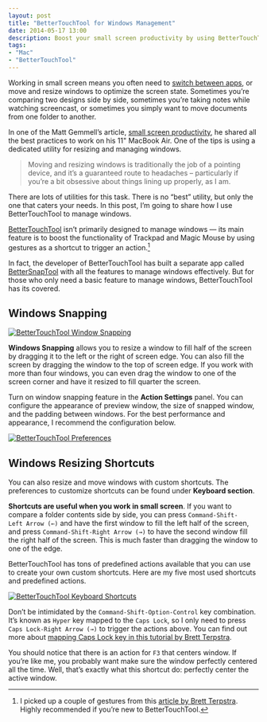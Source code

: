 ```yaml
---
layout: post
title: "BetterTouchTool for Windows Management"
date: 2014-05-17 13:00
description: Boost your small screen productivity by using BetterTouchTool to manage, resize, and move your windows.
tags:
- "Mac"
- "BetterTouchTool"
---
```


Working in small screen means you often need to [switch between apps](http://sayzlim.net/contexts-manage-mac-windows "Manage Mac Application Windows with Contexts - Sayz Lim"), or move and resize windows to optimize the screen state. Sometimes you’re comparing two designs side by side, sometimes you’re taking notes while watching screencast, or sometimes you simply want to move documents from one folder to another.

<!-- more -->

In one of the Matt Gemmell’s article, [small screen productivity](http://mattgemmell.com/small-screen-productivity "Small screen productivity - Matt Gemmell"), he shared all the best practices to work on his 11" MacBook Air. One of the tips is using a dedicated utility for resizing and managing windows.

> Moving and resizing windows is traditionally the job of a pointing device, and it’s a guaranteed route to headaches – particularly if you’re a bit obsessive about things lining up properly, as I am.

There are lots of utilities for this task. There is no “best” utility, but only the one that caters your needs. In this post, I’m going to share how I use BetterTouchTool to manage windows.

[BetterTouchTool](http://www.boastr.net/ "BetterTouchTool") isn’t primarily designed to manage windows — its main feature is to boost the functionality of Trackpad and Magic Mouse by using gestures as a shortcut to trigger an action.[^1]

In fact, the developer of BetterTouchTool has built a separate app called [BetterSnapTool](https://itunes.apple.com/us/app/bettersnaptool/id417375580?mt=12&uo=4&at=11ld6n&ct=bettersnaptool "BetterSnapTool") with all the features to manage windows effectively. But for those who only need a basic feature to manage windows, BetterTouchTool has its covered.

## Windows Snapping

[ ![BetterTouchTool Window Snapping][img] ](http://images.sayzlim.net/2014/05/bettertouchtool_snap.gif "BetterTouchTool Window Snapping")

[img]: http://images.sayzlim.net/2014/05/bettertouchtool_snap.gif "BetterTouchTool Window Snapping"

**Windows Snapping** allows you to resize a window to fill half of the screen by dragging it to the left or the right of screen edge. You can also fill the screen by dragging the window to the top of screen edge. If you work with more than four windows, you can even drag the window to one of the screen corner and have it resized to fill quarter the screen.

Turn on window snapping feature in the **Action Settings** panel. You can configure the appearance of preview window, the size of snapped window, and the padding between windows. For the best performance and appearance, I recommend the configuration below.

[ ![BetterTouchTool Preferences][img3] ](http://images.sayzlim.net/2014/05/bettertouchtool_window_preferences.jpg "BetterTouchTool Preferences")

[img3]: http://images.sayzlim.net/2014/05/bettertouchtool_window_preferences.jpg "BetterTouchTool Preferences"

## Windows Resizing Shortcuts

You can also resize and move windows with custom shortcuts. The preferences to customize shortcuts can be found under **Keyboard section**.


**Shortcuts are useful when you work in small screen**. If you want to compare a folder contents side by side, you can press `Command-Shift-Left Arrow (←)` and have the first window to fill the left half of the screen, and press `Command-Shift-Right Arrow (→)` to have the second window fill the right half of the screen. This is much faster than dragging the window to one of the edge.

BetterTouchTool has tons of predefined actions available that you can use to create your own custom shortcuts. Here are my five most used shortcuts and predefined actions.

[ ![BetterTouchTool Keyboard Shortcuts][img4] ](http://images.sayzlim.net/2014/05/bettertouchtool_keyboard_shortcuts.jpg "BetterTouchTool Keyboard Shortcuts")

[img4]: http://images.sayzlim.net/2014/05/bettertouchtool_keyboard_shortcuts.jpg "BetterTouchTool Keyboard Shortcuts"

Don’t be intimidated by the `Command-Shift-Option-Control` key combination. It’s known as `Hyper` key mapped to the `Caps Lock`, so I only need to press `Caps Lock-Right Arrow (→)` to trigger the actions above. You can find out more about [mapping Caps Lock key in this tutorial by Brett Terpstra](http://brettterpstra.com/2012/12/08/a-useful-caps-lock-key/ "A useful Caps Lock key - BrettTerpstra.com").

You should notice that there is an action for `F3` that centers window. If you’re like me, you probably want make sure the window perfectly centered all the time. Well, that’s exactly what this shortcut do: perfectly center the active window.

[^1]: I picked up a couple of gestures from this [article by Brett Terpstra](http://brettterpstra.com/2013/06/06/just-some-bettertouchtool-notes/ "Just some BetterTouchTool notes - BrettTerpstra.com"). Highly recommended if you’re new to BetterTouchTool.
